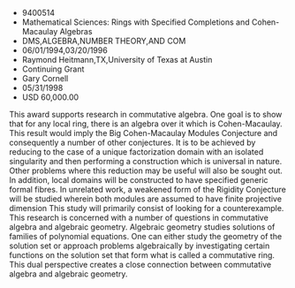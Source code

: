 
* 9400514
* Mathematical Sciences: Rings with Specified Completions and Cohen-Macaulay Algebras
* DMS,ALGEBRA,NUMBER THEORY,AND COM
* 06/01/1994,03/20/1996
* Raymond Heitmann,TX,University of Texas at Austin
* Continuing Grant
* Gary Cornell
* 05/31/1998
* USD 60,000.00

This award supports research in commutative algebra. One goal is to show that
for any local ring, there is an algebra over it which is Cohen-Macaulay. This
result would imply the Big Cohen-Macaulay Modules Conjecture and consequently a
number of other conjectures. It is to be achieved by reducing to the case of a
unique factorization domain with an isolated singularity and then performing a
construction which is universal in nature. Other problems where this reduction
may be useful will also be sought out. In addition, local domains will be
constructed to have specified generic formal fibres. In unrelated work, a
weakened form of the Rigidity Conjecture will be studied wherein both modules
are assumed to have finite projective dimension This study will primarily
consist of looking for a counterexample. This research is concerned with a
number of questions in commutative algebra and algebraic geometry. Algebraic
geometry studies solutions of families of polynomial equations. One can either
study the geometry of the solution set or approach problems algebraically by
investigating certain functions on the solution set that form what is called a
commutative ring. This dual perspective creates a close connection between
commutative algebra and algebraic geometry.
